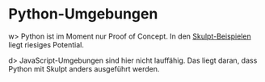 # Python-Umgebungen

w> Python ist im Moment nur Proof of Concept.  In den [Skulpt-Beispielen](http://www.skulpt.org/) liegt riesiges Potential. 

d> JavaScript-Umgebungen sind hier nicht lauffähig. Das liegt daran, dass Python mit Skulpt anders ausgeführt werden.